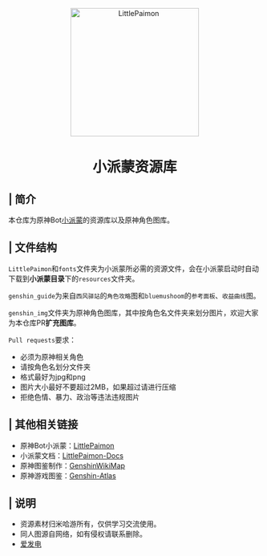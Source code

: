 <p align="center" >
  <a href="https://github.com/CMHopeSunshine/LittlePaimon/tree/nonebot2"><img src="https://s1.ax1x.com/2023/02/05/pS62DJK.png" width="256" height="256" alt="LittlePaimon"></a>
</p>
<h1 align="center">小派蒙资源库</h1>

## | 简介
本仓库为原神Bot[小派蒙](https://github.com/CMHopeSunshine/LittlePaimon/tree/nonebot2)的资源库以及原神角色图库。

## | 文件结构
`LittlePaimon`和`fonts`文件夹为小派蒙所必需的资源文件，会在小派蒙启动时自动下载到**小派蒙目录**下的`resources`文件夹。

`genshin_guide`为来自`西风驿站`的`角色攻略`图和`bluemushoom`的`参考面板`、`收益曲线`图。

`genshin_img`文件夹为原神角色图库，其中按角色名文件夹来划分图片，欢迎大家为本仓库PR**扩充图库**。

`Pull requests`要求：
- 必须为原神相关角色
- 请按角色名划分文件夹
- 格式最好为jpg和png
- 图片大小最好不要超过2MB，如果超过请进行压缩
- 拒绝色情、暴力、政治等违法违规图片


## | 其他相关链接
- 原神Bot小派蒙：[LittlePaimon](https://github.com/CMHopeSunshine/LittlePaimon/tree/nonebot2)
- 小派蒙文档：[LittlePaimon-Docs](https://docs.paimon.cherishmoon.fun/)
- 原神图鉴制作：[GenshinWikiMap](https://github.com/CMHopeSunshine/GenshinWikiMap)
- 原神游戏图鉴：[Genshin-Atlas](https://github.com/Nwflower/genshin-atlas)


## | 说明
- 资源素材归米哈游所有，仅供学习交流使用。
- 同人图源自网络，如有侵权请联系删除。
- [爱发电](https://afdian.net/a/cherishmoon)

